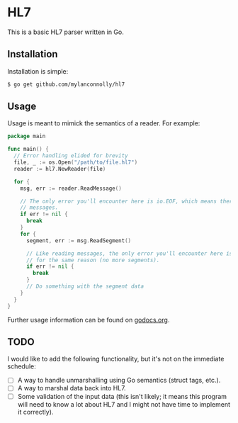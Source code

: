 # HL7

This is a basic HL7 parser written in Go.

## Installation

Installation is simple:

```bash
$ go get github.com/mylanconnolly/hl7
```

## Usage

Usage is meant to mimick the semantics of a reader. For example:

```go
package main

func main() {
  // Error handling elided for brevity
  file, _ := os.Open("/path/to/file.hl7")
  reader := hl7.NewReader(file)

  for {
    msg, err := reader.ReadMessage()

    // The only error you'll encounter here is io.EOF, which means there are no
    // messages.
    if err != nil {
      break
    }
    for {
      segment, err := msg.ReadSegment()

      // Like reading messages, the only error you'll encounter here is io.EOF,
      // for the same reason (no more segments).
      if err != nil {
        break
      }
      // Do something with the segment data
    }
  }
}
```

Further usage information can be found on
[godocs.org](https://godoc.org/github.com/mylanconnolly/hl7).

## TODO

I would like to add the following functionality, but it's not on the immediate
schedule:

- [ ] A way to handle unmarshalling using Go semantics (struct tags, etc.).
- [ ] A way to marshal data back into HL7.
- [ ] Some validation of the input data (this isn't likely; it means this
      program will need to know a lot about HL7 and I might not have time to
      implement it correctly).
